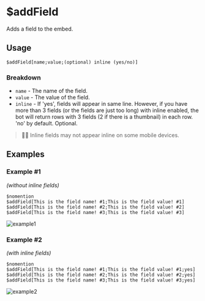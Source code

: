 # $addField
Adds a field to the embed.

## Usage
```
$addField[name;value;(optional) inline (yes/no)]
```

### Breakdown
- `name` - The name of the field.
- `value` - The value of the field.
- `inline` - If 'yes', fields will appear in same line. However, if you have more than 3 fields (or the fields are just too long) with inline enabled, the bot will return rows with 3 fields (2 if there is a thumbnail) in each row. 'no' by default. Optional.
> 🧙‍♂️ Inline fields may not appear inline on some mobile devices.

## Examples
### Example #1
*(without inline fields)*
```
$nomention
$addField[This is the field name! #1;This is the field value! #1]
$addField[This is the field name! #2;This is the field value! #2]
$addField[This is the field name! #3;This is the field value! #3]
```
![example1](https://user-images.githubusercontent.com/69215413/125877161-79acfd73-94a8-43c8-96dc-e6b74a7d5a01.png)

### Example #2
*(with inline fields)*
```
$nomention
$addField[This is the field name! #1;This is the field value! #1;yes]
$addField[This is the field name! #2;This is the field value! #2;yes]
$addField[This is the field name! #3;This is the field value! #3;yes]
```
![example2](https://user-images.githubusercontent.com/69215413/125877197-8ac0caff-fec4-487d-b342-e9aba781eb57.png)
